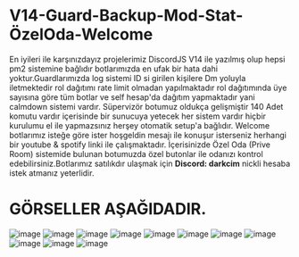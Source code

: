 # V14-Guard-Backup-Mod-Stat-ÖzelOda-Welcome
En iyileri ile karşınızdayız projelerimiz DiscordJS V14 ile yazılmış olup hepsi pm2 sistemine bağlıdır botlarımızda en ufak bir hata dahi yoktur.Guardlarımızda log sistemi ID si girilen kişilere Dm yoluyla iletmektedir rol dağıtımı rate limit olmadan yapılmaktadır rol dağıtımında üye sayısına göre tüm botlar ve self hesap'da dağıtım yapmaktadır yani calmdown sistemi vardır. Süpervizör botumuz oldukça gelişmiştir
140 Adet komutu vardır içerisinde bir sunucuya yetecek her sistem vardır hiçbir kurulumu el ile yapmazsınız herşey otomatik setup'a bağlıdır. Welcome botlarımız isteğe göre ister hoşgeldin mesajı ile konuşur isterseniz herhangi bir youtube & spotify linki ile çalışmaktadır. İçerisinizde Özel Oda (Prive Room) sistemide bulunan botumuzda özel butonlar ile odanızı kontrol edebilirsiniz.Botlarımız satılıkdır ulaşmak için **Discord: darkcim** nickli hesaba istek atmanız yeterlidir.

# GÖRSELLER AŞAĞIDADIR.


![image](https://github.com/darkcim/V14-Guard-Backup-Mod-Stat/assets/125148735/6995be8f-9a1f-4729-891d-e82aec4f0b75)
![image](https://github.com/darkcim/V14-Guard-Backup-Mod-Stat/assets/125148735/5ea75e3d-a02f-45a8-9067-1e642102f962)
![image](https://github.com/darkcim/V14-Guard-Backup-Mod-Stat/assets/125148735/a2b5ec9e-3d55-44cb-b59b-164fa93aefc3)
![image](https://github.com/darkcim/V14-Guard-Backup-Mod-Stat/assets/125148735/42723611-54a1-4611-9abb-6c54789c4317)
![image](https://github.com/darkcim/V14-Guard-Backup-Mod-Stat/assets/125148735/d5cb68bd-0dd2-4ba2-ad62-5a44a3bdb47e)
![image](https://github.com/darkcim/V14-Guard-Backup-Mod-Stat/assets/125148735/20ab6255-a465-494c-b917-221fd5efbaa5)
![image](https://github.com/darkcim/V14-Guard-Backup-Mod-Stat/assets/125148735/20b458f0-9905-4a84-8dcd-26dc5d25dd5e)
![image](https://github.com/darkcim/V14-Guard-Backup-Mod-Stat/assets/125148735/a2b464ce-5cad-4f82-84e5-808d70288fac)
![image](https://github.com/darkcim/V14-Guard-Backup-Mod-Stat/assets/125148735/310fd4ee-1601-4281-98a6-566c6ef25e77)
![image](https://github.com/darkcim/V14-Guard-Backup-Mod-Stat/assets/125148735/634565e0-f505-4370-8793-0d83c0f782d2)
![image](https://github.com/darkcim/V14-Guard-Backup-Mod-Stat/assets/125148735/af6d6843-1207-406b-8c18-97d1d2b3cad8)













